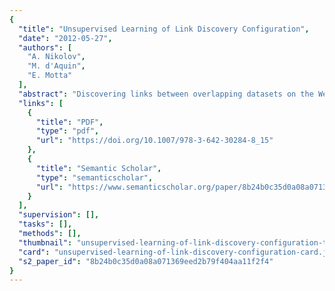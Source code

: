 ```yaml
---
{
  "title": "Unsupervised Learning of Link Discovery Configuration",
  "date": "2012-05-27",
  "authors": [
    "A. Nikolov",
    "M. d'Aquin",
    "E. Motta"
  ],
  "abstract": "Discovering links between overlapping datasets on the Web is generally realised through the use of fuzzy similarity measures. Configuring such measures is often a non-trivial task that depends on the domain, ontological schemas, and formatting conventions in data. Existing solutions either rely on the user's knowledge of the data and the domain or on the use of machine learning to discover these parameters based on training data. In this paper, we present a novel approach to tackle the issue of data linking which relies on the unsupervised discovery of the required similarity parameters. Instead of using labeled data, the method takes into account several desired properties which the distribution of output similarity values should satisfy. The method includes these features into a fitness criterion used in a genetic algorithm to establish similarity parameters that maximise the quality of the resulting linkset according to the considered properties. We show in experiments using benchmarks as well as real-world datasets that such an unsupervised method can reach the same levels of performance as manually engineered methods, and how the different parameters of the genetic algorithm and the fitness criterion affect the results for different datasets.",
  "links": [
    {
      "title": "PDF",
      "type": "pdf",
      "url": "https://doi.org/10.1007/978-3-642-30284-8_15"
    },
    {
      "title": "Semantic Scholar",
      "type": "semanticscholar",
      "url": "https://www.semanticscholar.org/paper/8b24b0c35d0a08a071369eed2b79f404aa11f2f4"
    }
  ],
  "supervision": [],
  "tasks": [],
  "methods": [],
  "thumbnail": "unsupervised-learning-of-link-discovery-configuration-thumb.jpg",
  "card": "unsupervised-learning-of-link-discovery-configuration-card.jpg",
  "s2_paper_id": "8b24b0c35d0a08a071369eed2b79f404aa11f2f4"
}
---
```



